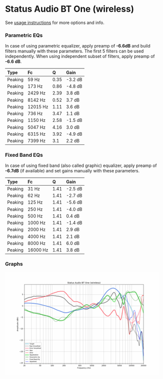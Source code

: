 # Status Audio BT One (wireless)
See [usage instructions](https://github.com/jaakkopasanen/AutoEq#usage) for more options and info.

### Parametric EQs
In case of using parametric equalizer, apply preamp of **-6.6dB** and build filters manually
with these parameters. The first 5 filters can be used independently.
When using independent subset of filters, apply preamp of **-6.6 dB**.

| Type    | Fc       |    Q | Gain    |
|:--------|:---------|:-----|:--------|
| Peaking | 59 Hz    | 0.35 | -3.2 dB |
| Peaking | 173 Hz   | 0.86 | -4.8 dB |
| Peaking | 2429 Hz  | 2.39 | 3.8 dB  |
| Peaking | 8142 Hz  | 0.52 | 3.7 dB  |
| Peaking | 12015 Hz | 1.11 | 3.6 dB  |
| Peaking | 736 Hz   | 3.47 | 1.1 dB  |
| Peaking | 1150 Hz  | 2.58 | -1.5 dB |
| Peaking | 5047 Hz  | 4.16 | 3.0 dB  |
| Peaking | 6315 Hz  | 3.92 | -4.9 dB |
| Peaking | 7399 Hz  | 3.1  | 2.2 dB  |

### Fixed Band EQs
In case of using fixed band (also called graphic) equalizer, apply preamp of **-6.7dB**
(if available) and set gains manually with these parameters.

| Type    | Fc       |    Q | Gain    |
|:--------|:---------|:-----|:--------|
| Peaking | 31 Hz    | 1.41 | -2.5 dB |
| Peaking | 62 Hz    | 1.41 | -2.7 dB |
| Peaking | 125 Hz   | 1.41 | -5.6 dB |
| Peaking | 250 Hz   | 1.41 | -4.0 dB |
| Peaking | 500 Hz   | 1.41 | 0.4 dB  |
| Peaking | 1000 Hz  | 1.41 | -1.4 dB |
| Peaking | 2000 Hz  | 1.41 | 2.9 dB  |
| Peaking | 4000 Hz  | 1.41 | 2.1 dB  |
| Peaking | 8000 Hz  | 1.41 | 6.0 dB  |
| Peaking | 16000 Hz | 1.41 | 3.8 dB  |

### Graphs
![](./Status%20Audio%20BT%20One%20(wireless).png)